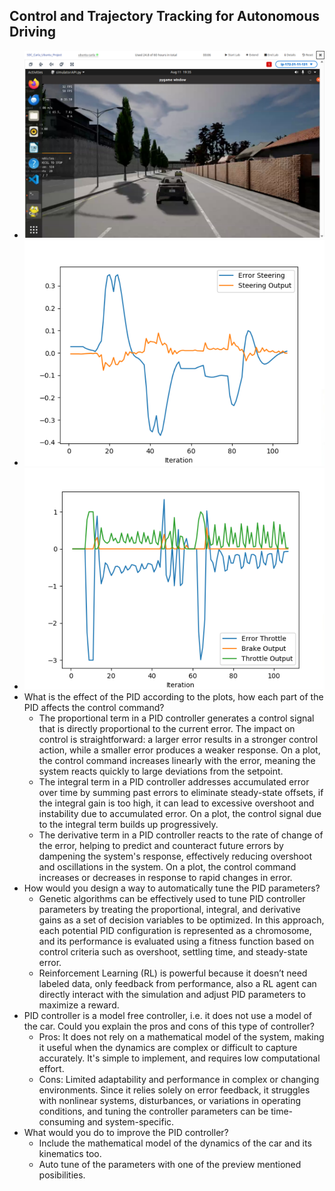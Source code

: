 ## Control and Trajectory Tracking for Autonomous Driving

- ![](StartPosition.png)
- ![](SteerGraph.png)
- ![](ThrottleGraph.png)
- What is the effect of the PID according to the plots, how each part of the PID affects the control command?
  - The proportional term in a PID controller generates a control signal that is directly proportional to the current error. The impact on control is straightforward: a larger error results in a stronger control action, while a smaller error produces a weaker response. On a plot, the control command increases linearly with the error, meaning the system reacts quickly to large deviations from the setpoint.
  - The integral term in a PID controller addresses accumulated error over time by summing past errors to eliminate steady-state offsets, if the integral gain is too high, it can lead to excessive overshoot and instability due to accumulated error. On a plot, the control signal due to the integral term builds up progressively.
  - The derivative term in a PID controller reacts to the rate of change of the error, helping to predict and counteract future errors by dampening the system's response, effectively reducing overshoot and oscillations in the system. On a plot, the control command increases or decreases in response to rapid changes in error.
- How would you design a way to automatically tune the PID parameters?
  - Genetic algorithms can be effectively used to tune PID controller parameters by treating the proportional, integral, and derivative gains as a set of decision variables to be optimized. In this approach, each potential PID configuration is represented as a chromosome, and its performance is evaluated using a fitness function based on control criteria such as overshoot, settling time, and steady-state error.
  - Reinforcement Learning (RL) is powerful because it doesn’t need labeled data, only feedback from performance, also a RL agent can directly interact with the simulation and adjust PID parameters to maximize a reward.
- PID controller is a model free controller, i.e. it does not use a model of the car. Could you explain the pros and cons of this type of controller?
  - Pros: It does not rely on a mathematical model of the system, making it useful when the dynamics are complex or difficult to capture accurately. It's simple to implement, and requires low computational effort.
  - Cons: Limited adaptability and performance in complex or changing environments. Since it relies solely on error feedback, it struggles with nonlinear systems, disturbances, or variations in operating conditions, and tuning the controller parameters can be time-consuming and system-specific.
- What would you do to improve the PID controller?
  - Include the mathematical model of the dynamics of the car and its kinematics too.
  - Auto tune of the parameters with one of the preview mentioned posibilities. 
